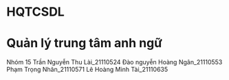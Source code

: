 # HQTCSDL
# Quản lý trung tâm anh ngữ
Nhóm 15
Trần Nguyễn Thu Lài_21110524
Đào nguyễn Hoàng Ngân_21110553
Phạm Trọng Nhân_21110571
Lê Hoàng Minh Tài_21110635

